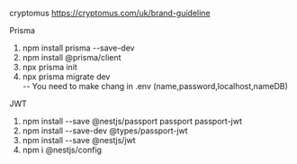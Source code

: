 cryptomus https://cryptomus.com/uk/brand-guideline


Prisma

1. npm install prisma --save-dev
2. npm install @prisma/client
3. npx prisma init
4. npx prisma migrate dev  
-- You need to make chang in .env (name,password,localhost,nameDB)

JWT

1. npm install --save @nestjs/passport passport passport-jwt
2. npm install --save-dev @types/passport-jwt
3. npm install --save @nestjs/jwt
4. npm i @nestjs/config

